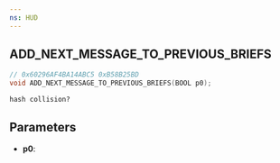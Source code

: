 ```yaml
---
ns: HUD
---
```

## ADD_NEXT_MESSAGE_TO_PREVIOUS_BRIEFS

```c
// 0x60296AF4BA14ABC5 0xB58B25BD
void ADD_NEXT_MESSAGE_TO_PREVIOUS_BRIEFS(BOOL p0);
```

```
hash collision?  
```

## Parameters
* **p0**: 

